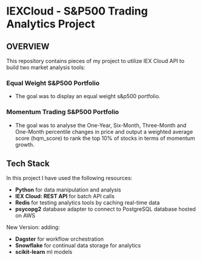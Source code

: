# IEXCloud - S&P500 Trading Analytics Project

## OVERVIEW
This repository contains pieces of my project to utilize IEX Cloud API to build two market analysis tools:

### Equal Weight S&P500 Portfolio
- The goal was to display an equal weight s&p500 portfolio.

### Momentum Trading S&P500 Portfolio
- The goal was to analyse the One-Year, Six-Month, Three-Month and One-Month percentile changes in price and output a weighted average score (hqm_score) to rank the top 10% of stocks in terms of momentum growth.

## Tech Stack
In this project I have used the following resources:
- **Python** for data manipulation and analysis
- **IEX Cloud: REST API** for batch API calls
- **Redis** for testing analytics tools by caching real-time data
- **psycopg2** database adapter to connect to PostgreSQL database hosted on AWS

New Version:
adding:
- **Dagster** for workflow orchestration
- **Snowflake** for continual data storage for analytics
- **scikit-learn** ml models
